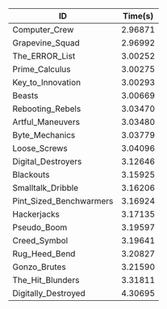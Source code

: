 |ID|Time(s)|
|-|-|
|Computer_Crew|2.96871|
|Grapevine_Squad|2.96992|
|The_ERROR_List|3.00252|
|Prime_Calculus|3.00275|
|Key_to_Innovation|3.00293|
|Beasts|3.00669|
|Rebooting_Rebels|3.03470|
|Artful_Maneuvers|3.03480|
|Byte_Mechanics|3.03779|
|Loose_Screws|3.04096|
|Digital_Destroyers|3.12646|
|Blackouts|3.15925|
|Smalltalk_Dribble|3.16206|
|Pint_Sized_Benchwarmers|3.16924|
|Hackerjacks|3.17135|
|Pseudo_Boom|3.19597|
|Creed_Symbol|3.19641|
|Rug_Heed_Bend|3.20827|
|Gonzo_Brutes|3.21590|
|The_Hit_Blunders|3.31811|
|Digitally_Destroyed|4.30695|
